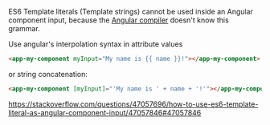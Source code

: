 ES6 Template literals (Template strings) cannot be used inside an Angular component input, because the [Angular compiler](https://www.npmjs.com/package/@angular/compiler) doesn't know this grammar.

Use angular's interpolation syntax in attribute values

```html
<app-my-component myInput="My name is {{ name }}!"></app-my-component>
```

or string concatenation:

```html
<app-my-component [myInput]="'My name is ' + name + '!'"></app-my-component>
```

https://stackoverflow.com/questions/47057696/how-to-use-es6-template-literal-as-angular-component-input/47057846#47057846
